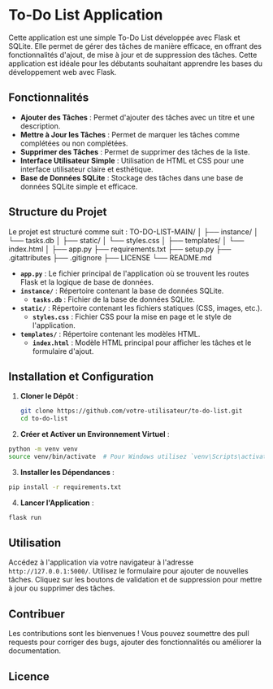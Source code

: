 # To-Do List Application

Cette application est une simple To-Do List développée avec Flask et SQLite. Elle permet de gérer des tâches de manière efficace, en offrant des fonctionnalités d'ajout, de mise à jour et de suppression des tâches. Cette application est idéale pour les débutants souhaitant apprendre les bases du développement web avec Flask.

## Fonctionnalités

- **Ajouter des Tâches** : Permet d'ajouter des tâches avec un titre et une description.
- **Mettre à Jour les Tâches** : Permet de marquer les tâches comme complétées ou non complétées.
- **Supprimer des Tâches** : Permet de supprimer des tâches de la liste.
- **Interface Utilisateur Simple** : Utilisation de HTML et CSS pour une interface utilisateur claire et esthétique.
- **Base de Données SQLite** : Stockage des tâches dans une base de données SQLite simple et efficace.

## Structure du Projet

Le projet est structuré comme suit :
TO-DO-LIST-MAIN/
│
├── instance/
│ └── tasks.db
│
├── static/
│ └── styles.css
│
├── templates/
│ └── index.html
│
├── app.py
├── requirements.txt
├── setup.py
├── .gitattributes
├── .gitignore
├── LICENSE
└── README.md

- **`app.py`** : Le fichier principal de l'application où se trouvent les routes Flask et la logique de base de données.
- **`instance/`** : Répertoire contenant la base de données SQLite.
  - **`tasks.db`** : Fichier de la base de données SQLite.
- **`static/`** : Répertoire contenant les fichiers statiques (CSS, images, etc.).
  - **`styles.css`** : Fichier CSS pour la mise en page et le style de l'application.
- **`templates/`** : Répertoire contenant les modèles HTML.
  - **`index.html`** : Modèle HTML principal pour afficher les tâches et le formulaire d'ajout.

## Installation et Configuration

1. **Cloner le Dépôt** :
   ```bash
   git clone https://github.com/votre-utilisateur/to-do-list.git
   cd to-do-list

2. **Créer et Activer un Environnement Virtuel** :
```bash
python -m venv venv
source venv/bin/activate  # Pour Windows utilisez `venv\Scripts\activate`
```

3. **Installer les Dépendances** :
```bash
pip install -r requirements.txt
```
4. **Lancer l'Application** :
```bash
flask run
```

## Utilisation
Accédez à l'application via votre navigateur à l'adresse ```http://127.0.0.1:5000/```.
Utilisez le formulaire pour ajouter de nouvelles tâches.
Cliquez sur les boutons de validation et de suppression pour mettre à jour ou supprimer des tâches.

## Contribuer
Les contributions sont les bienvenues ! Vous pouvez soumettre des pull requests pour corriger des bugs, ajouter des fonctionnalités ou améliorer la documentation.

## Licence
